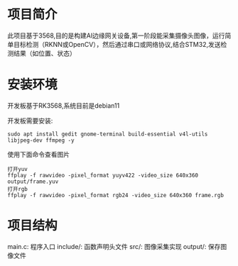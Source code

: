 # 项目简介
​	此项目基于3568,目的是构建AI边缘网关设备,第一阶段能采集摄像头图像，运行简单目标检测（RKNN或OpenCV），然后通过串口或网络协议,结合STM32,发送检测结果（如位置、状态）



# 安装环境

开发板基于RK3568,系统目前是debian11

开发板需要安装:

```
sudo apt install gedit gnome-terminal build-essential v4l-utils libjpeg-dev ffmpeg -y
```



使用下面命令查看图片

```
打开yuv
ffplay -f rawvideo -pixel_format yuyv422 -video_size 640x360 output/frame.yuv
打开rgb
ffplay -f rawvideo -pixel_format rgb24 -video_size 640x360 frame.rgb
```





# 项目结构

main.c: 程序入口
include/: 函数声明头文件
src/: 图像采集实现
output/: 保存图像文件



